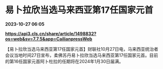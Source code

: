 # 易卜拉欣当选马来西亚第17任国家元首

**2023-10-27 06:05**

**https://api3.cls.cn/share/article/1498832?os=web&sv=7.7.5&app=CailianpressWeb**

【易卜拉欣当选马来西亚第17任国家元首】财联社10月27日电，马来西亚统治者会议当地时间27日宣布，柔佛苏丹易卜拉欣当选马来西亚第17任国家元首。目前的第16任国家元首阿卜杜拉的任期将在2024年1月30日届满。